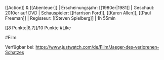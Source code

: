 [[Action]] & [[Abenteuer]] | Erscheinungsjahr: [[1980er|1981]] | Geschaut: 2010er auf DVD | Schauspieler: [[Harrison Ford]], [[Karen Allen]], [[Paul Freeman]] | Regisseur: [[Steven Spielberg]] | 1h 55min

[[8 Punkte|8,7]]/10 Punkte #Like 


#Film 

Verfügbar bei: https://www.justwatch.com/de/Film/Jaeger-des-verlorenen-Schatzes